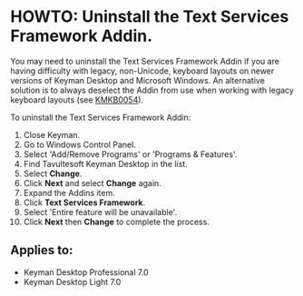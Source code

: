 # HOWTO: Uninstall the Text Services Framework Addin.

<p>You may need to uninstall the Text Services Framework Addin if you are having difficulty with legacy, non-Unicode, keyboard layouts on newer versions of Keyman Desktop and Microsoft Windows.  An alternative solution is to always deselect the Addin from use when working with legacy keyboard layouts (see <a href='/kb/?id=54'>KMKB0054</a>).</p>
<p>To uninstall the Text Services Framework Addin:</p>
<ol>
<li>Close Keyman.</li>
<li>Go to Windows Control Panel.
<li>Select 'Add/Remove Programs' or 'Programs & Features'.</li>
<li>Find Tavultesoft Keyman Desktop in the list.</li>
<li>Select <b>Change</b>.</li>
<li>Click <b>Next</b> and select <b>Change</b> again.</li>
<li>Expand the Addins item.</li>
<li>Click <b>Text Services Framework</b>.</li>
<li>Select 'Entire feature will be unavailable'.</li>
<li>Click <b>Next</b> then <b>Change</b> to complete the process.</li>
</ol>


## Applies to:
 * Keyman Desktop Professional 7.0
 * Keyman Desktop Light 7.0
